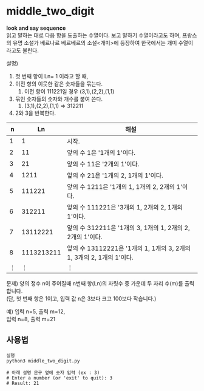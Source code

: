 # middle_two_digit
**look and say sequence**   
읽고 말하는 대로 다음 항을 도출하는 수열이다. 보고 말하기 수열이라고도 하며, 프랑스의 유명 소설가 베르나르 베르베르의 소설<개미>에 등장하여 한국에서는 개미 수열이라고도 불린다.
  
설명)  

1. 첫 번째 항이 Ln= 1 이라고 할 때,  
2. 이전 항의 이웃한 같은 숫자들을 묶는다.  
    1. 이전 항이 111221일 경우 (3,1),(2,2),(1,1)  
3. 묶인 숫자들의 숫자와 개수를 붙여 쓴다.  
    1. (3,1),(2,2),(1,1) ⇒ 312211  
4. 2와 3을 반복한다.   

| n   | Ln         | 해설                                                     |
|-----|------------|----------------------------------------------------------|
| 1   | 1          | 시작.                                                    |
| 2   | 11         | 앞의 수 1은 '1개의 1'이다.                              |
| 3   | 21         | 앞의 수 11은 '2개의 1'이다.                             |
| 4   | 1211       | 앞의 수 21은 '1개의 2, 1개의 1'이다.                    |
| 5   | 111221     | 앞의 수 1211은 '1개의 1, 1개의 2, 2개의 1'이다.         |
| 6   | 312211     | 앞의 수 111221은 '3개의 1, 2개의 2, 1개의 1'이다.       |
| 7   | 13112221   | 앞의 수 312211은 '1개의 3, 1개의 1, 2개의 2, 2개의 1'이다. |
| 8   | 1113213211 | 앞의 수 13112221은 '1개의 1, 1개의 3, 2개의 1, 3개의 2, 1개의 1'이다. |
| ⋮   | ⋮         | ⋮                                                            |


문제) 양의 정수 n이 주어질때  n번째 항(Ln)의 자릿수 중 가운데 두 자리 수(m)를 출력합니다.  
(단, 첫 번째 항은 1이고, 입력 값 n은 3보다 크고 100보다 작습니다.)

예) 입력 n=5, 출력 m=12,  
      입력 n=8, 출력 m=21  

## 사용법
```
실행
python3 middle_two_digit.py
```

```
# 아래 설명 문구 옆에 숫자 입력 (ex : 3)  
# Enter a number (or 'exit' to quit): 3
# Result: 21
```

